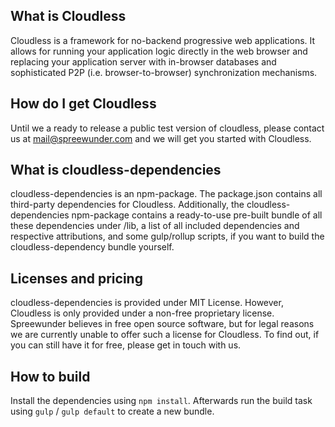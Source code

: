 ## What is Cloudless

Cloudless is a framework for no-backend progressive web applications. It allows for running your application logic directly in the web browser and replacing your application server with in-browser databases and sophisticated P2P (i.e. browser-to-browser) synchronization mechanisms.

## How do I get Cloudless

Until we a ready to release a public test version of cloudless, please contact us at <mail@spreewunder.com> and we will get you started with Cloudless.

## What is cloudless-dependencies

cloudless-dependencies is an npm-package. The package.json contains all third-party dependencies for Cloudless. Additionally, the cloudless-dependencies npm-package contains a ready-to-use pre-built bundle of all these dependencies under /lib, a list of all included dependencies and respective attributions, and some gulp/rollup scripts, if you want to build the cloudless-dependency bundle yourself.

## Licenses and pricing

cloudless-dependencies is provided under MIT License. However, Cloudless is only provided under a non-free proprietary license. Spreewunder believes in free open source software, but for legal reasons we are currently unable to offer such a license for Cloudless. To find out, if you can still have it for free, please get in touch with us.

## How to build

Install the dependencies using `npm install`. Afterwards run the build task using `gulp` / `gulp default` to create a new bundle.

